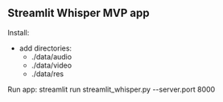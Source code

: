 ## Streamlit Whisper MVP app

Install:
* add directories:
    * ./data/audio 
    * ./data/video
    * ./data/res


Run app:
streamlit run streamlit_whisper.py --server.port 8000
